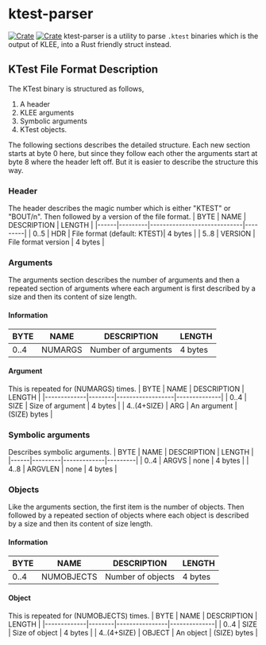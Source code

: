 # ktest-parser
[![Crate](https://img.shields.io/crates/v/klee-rs)](https://crates.io/crates/klee-rs)
[![Crate](https://img.shields.io/docsrs/ktest-parser)](https://docs.rs/ktest-parser)
ktest-parser is a utility to parse `.ktest` binaries which is the output of KLEE, into a Rust friendly struct instead.

## KTest File Format Description
The KTest binary is structured as follows, 
1. A header 
2. KLEE arguments 
3. Symbolic arguments
4. KTest objects.

The following sections describes the detailed structure. Each new section starts at byte 0 here, but since they follow each other the arguments start at byte 8 where the header left off. But it is easier to describe the structure this way.

### Header
The header describes the magic number which is either "KTEST" or "BOUT/n". Then followed
by a version of the file format.
| BYTE | NAME    | DESCRIPTION                 | LENGTH  |
|------|---------|-----------------------------|---------|
| 0..5 | HDR     | File format (default: KTEST)| 4 bytes |
| 5..8 | VERSION | File format version         | 4 bytes |

### Arguments
The arguments section describes the number of arguments and then a repeated section of
arguments where each argument is first described by a size and then its content of size length.
#### Information
| BYTE | NAME   | DESCRIPTION                 | LENGTH  |
|------|--------|-----------------------------|---------|
| 0..4 | NUMARGS| Number of arguments         | 4 bytes |

#### Argument
This is repeated for (NUMARGS) times.
| BYTE        | NAME   | DESCRIPTION      | LENGTH       |
|-------------|--------|------------------|--------------|
| 0..4        | SIZE   | Size of argument | 4 bytes      |
| 4..(4+SIZE) | ARG    | An argument      | (SIZE) bytes |        

### Symbolic arguments
Describes symbolic arguments.
| BYTE | NAME    | DESCRIPTION | LENGTH  |
|------|---------|-------------|---------|
| 0..4 | ARGVS   | none        | 4 bytes |
| 4..8 | ARGVLEN | none        | 4 bytes |

### Objects
Like the arguments section, the first item is the number of objects. Then followed by
a repeated section of objects where each object is described by a size and then its content
of size length.
#### Information
| BYTE | NAME      | DESCRIPTION       | LENGTH  |
|------|-----------|-------------------|---------|
| 0..4 | NUMOBJECTS| Number of objects | 4 bytes |

#### Object
This is repeated for (NUMOBJECTS) times.
| BYTE        | NAME   | DESCRIPTION    | LENGTH       |
|-------------|--------|----------------|--------------|
| 0..4        | SIZE   | Size of object | 4 bytes      |
| 4..(4+SIZE) | OBJECT | An object      | (SIZE) bytes |        
